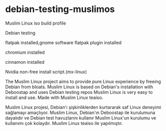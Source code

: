 # debian-testing-muslimos
Muslim Linux iso build profile

Debian testing

flatpak installed,gnome software flatpak plugin installed

chromium installed

cinnamon installed

Nvidia non-free install script.(mx-linux)

The Muslim Linux project aims to provide pure Linux experience by freeing Debian from bloats. Muslim Linux is based on Debian's installation with Deboostap and uses Debian testing repos Muslim Linux is very easy to install and use. Made with Muslim Linux teaiso.


Muslim Linux projesi, Debian'ı şişkinliklerden kurtararak saf Linux deneyimi sağlamayı amaçlıyor. Muslim Linux, Debian'ın Deboostap ile kurulumuna dayalıdır ve Debian test havuzlarını kullanır Muslim Linux'un kurulumu ve kullanımı çok kolaydır. Muslim Linux teaiso ile yapılmıştır.

